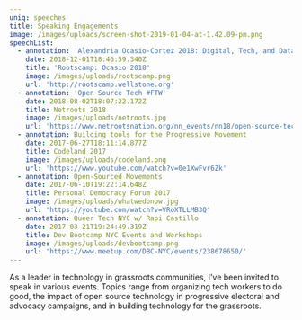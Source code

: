 ```yaml
---
uniq: speeches
title: Speaking Engagements
image: /images/uploads/screen-shot-2019-01-04-at-1.42.09-pm.png
speechList:
  - annotation: 'Alexandria Ocasio-Cortez 2018: Digital, Tech, and Data '
    date: 2018-12-01T18:46:59.340Z
    title: 'Rootscamp: Ocasio 2018'
    image: /images/uploads/rootscamp.png
    url: 'http://rootscamp.wellstone.org'
  - annotation: 'Open Source Tech #FTW'
    date: 2018-08-02T18:07:22.172Z
    title: Netroots 2018
    image: /images/uploads/netroots.jpg
    url: 'https://www.netrootsnation.org/nn_events/nn18/open-source-tech-ftw/'
  - annotation: Building tools for the Progressive Movement
    date: 2017-06-27T18:11:14.877Z
    title: Codeland 2017
    image: /images/uploads/codeland.png
    url: 'https://www.youtube.com/watch?v=0e1XwFvr6Zk'
  - annotation: Open-Sourced Movements
    date: 2017-06-10T19:22:14.648Z
    title: Personal Democracy Forum 2017
    image: /images/uploads/whatwedonow.jpg
    url: 'https://youtube.com/watch?v=VRoXTLLMB3Q'
  - annotation: Queer Tech NYC w/ Rapi Castillo
    date: 2017-03-21T19:24:49.319Z
    title: Dev Bootcamp NYC Events and Workshops
    image: /images/uploads/devbootcamp.png
    url: 'https://www.meetup.com/DBC-NYC/events/238678650/'
---
```

As a leader in technology in grassroots communities, I've been invited to speak in various events. Topics range from organizing tech workers to do good, the impact of open source technology in progressive electoral and advocacy campaigns, and in building technology for the grassroots.
